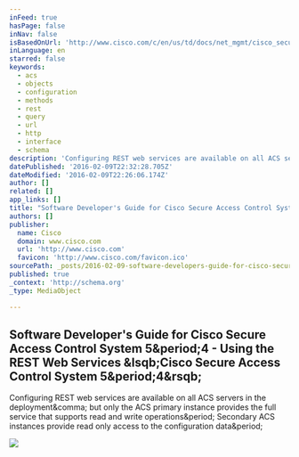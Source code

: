 ```yaml
---
inFeed: true
hasPage: false
inNav: false
isBasedOnUrl: 'http://www.cisco.com/c/en/us/td/docs/net_mgmt/cisco_secure_access_control_system/5-4/sdk/acs_sdk/rest.html'
inLanguage: en
starred: false
keywords:
  - acs
  - objects
  - configuration
  - methods
  - rest
  - query
  - url
  - http
  - interface
  - schema
description: 'Configuring REST web services are available on all ACS servers in the deployment, but only the ACS primary instance provides the full service that supports read and write operations. Secondary ACS instances provide read only access to the configuration data.'
datePublished: '2016-02-09T22:32:28.705Z'
dateModified: '2016-02-09T22:26:06.174Z'
author: []
related: []
app_links: []
title: "Software Developer's Guide for Cisco Secure Access Control System 5.4 - Using the REST Web Services [Cisco Secure Access Control System 5.4]"
authors: []
publisher:
  name: Cisco
  domain: www.cisco.com
  url: 'http://www.cisco.com'
  favicon: 'http://www.cisco.com/favicon.ico'
sourcePath: _posts/2016-02-09-software-developers-guide-for-cisco-secure-access-control-s.md
published: true
_context: 'http://schema.org'
_type: MediaObject

---
```

<article style=""><h1>Software Developer's Guide for Cisco Secure Access Control System 5&amp;period;4 - Using the REST Web Services &amp;lsqb;Cisco Secure Access Control System 5&amp;period;4&amp;rsqb;</h1><p>Configuring REST web services are available on all ACS servers in the deployment&amp;comma; but only the ACS primary instance provides the full service that supports read and write operations&amp;period; Secondary ACS instances provide read only access to the configuration data&amp;period;</p><img src="http://www.cisco.com/web/fw/i/logo-open-graph.gif" /></article>